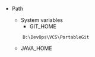 - Path
  - System variables
    - GIT_HOME
  ```
      D:\DevOps\VCS\PortableGit
  ```

    - JAVA_HOME
